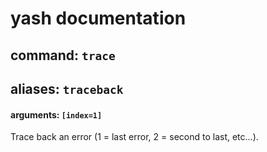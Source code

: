 
# yash documentation
## command: `trace`
## aliases: `traceback`
#### arguments: `[index=1]`

Trace back an error (1 = last error, 2 = second to last, etc...).

